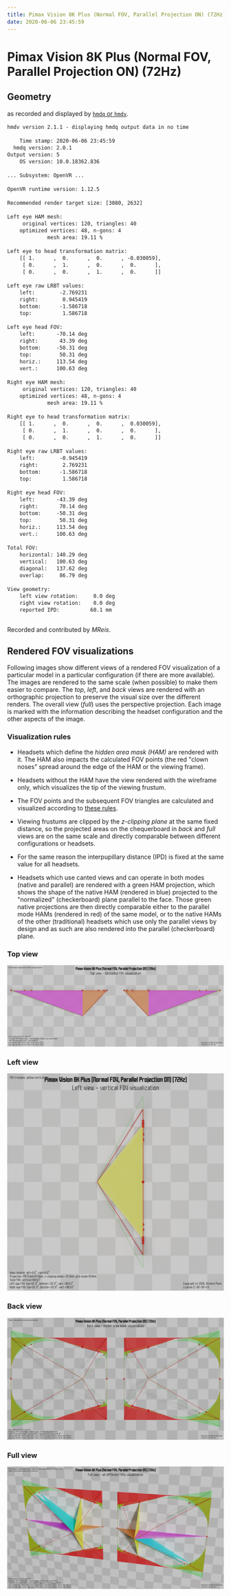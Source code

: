 ```yaml
---
title: Pimax Vision 8K Plus (Normal FOV, Parallel Projection ON) (72Hz)
date: 2020-06-06 23:45:59
---
```

# Pimax Vision 8K Plus (Normal FOV, Parallel Projection ON) (72Hz)

## Geometry

as recorded and displayed by [`hmdq` or `hmdv`](https://github.com/risa2000/hmdq).
```
hmdv version 2.1.1 - displaying hmdq output data in no time

    Time stamp: 2020-06-06 23:45:59
  hmdq version: 2.0.1
Output version: 5
    OS version: 10.0.18362.836

... Subsystem: OpenVR ...

OpenVR runtime version: 1.12.5

Recommended render target size: [3080, 2632]

Left eye HAM mesh:
     original vertices: 120, triangles: 40
    optimized vertices: 48, n-gons: 4
             mesh area: 19.11 %

Left eye to head transformation matrix:
    [[ 1.      ,  0.      ,  0.      , -0.030059],
     [ 0.      ,  1.      ,  0.      ,  0.      ],
     [ 0.      ,  0.      ,  1.      ,  0.      ]]

Left eye raw LRBT values:
    left:        -2.769231
    right:        0.945419
    bottom:      -1.586718
    top:          1.586718

Left eye head FOV:
    left:       -70.14 deg
    right:       43.39 deg
    bottom:     -50.31 deg
    top:         50.31 deg
    horiz.:     113.54 deg
    vert.:      100.63 deg

Right eye HAM mesh:
     original vertices: 120, triangles: 40
    optimized vertices: 48, n-gons: 4
             mesh area: 19.11 %

Right eye to head transformation matrix:
    [[ 1.      ,  0.      ,  0.      ,  0.030059],
     [ 0.      ,  1.      ,  0.      ,  0.      ],
     [ 0.      ,  0.      ,  1.      ,  0.      ]]

Right eye raw LRBT values:
    left:        -0.945419
    right:        2.769231
    bottom:      -1.586718
    top:          1.586718

Right eye head FOV:
    left:       -43.39 deg
    right:       70.14 deg
    bottom:     -50.31 deg
    top:         50.31 deg
    horiz.:     113.54 deg
    vert.:      100.63 deg

Total FOV:
    horizontal: 140.29 deg
    vertical:   100.63 deg
    diagonal:   137.62 deg
    overlap:     86.79 deg

View geometry:
    left view rotation:     0.0 deg
    right view rotation:    0.0 deg
    reported IPD:          60.1 mm


```
Recorded and contributed by _MReis_.

## Rendered FOV visualizations

Following images show different views of a rendered FOV visualization of a
particular model in a particular configuration (if there are more available).
The images are rendered to the same scale (when possible) to make them easier
to compare. The _top_, _left_, and _back_ views are rendered with an
orthographic projection to preserve the visual size over the different renders.
The overall view (_full_) uses the perspective projection. Each image is marked
with the information describing the headset configuration and the other aspects
of the image.

### Visualization rules

* Headsets which define the _hidden area mask (HAM)_ are rendered with it. The
  HAM also impacts the calculated FOV points (the red "clown noses" spread
  around the edge of the HAM or the viewing frame).

* Headsets without the HAM have the view rendered with the wireframe only, which
  visualizes the tip of the viewing frustum.

* The FOV points and the subsequent FOV triangles are calculated and visualized
  according to [these
  rules](https://risa2000.github.io/vrdocs/docs/hmd_fov_calculation).

* Viewing frustums are clipped by the _z-clipping plane_ at the same fixed
  distance, so the projected areas on the chequerboard in _back_ and _full_
  views are on the same scale and directly comparable between different
  configurations or headsets.

* For the same reason the interpupillary distance (IPD) is fixed at the same
  value for all headsets.

* Headsets which use canted views and can operate in both modes (native and
  parallel) are rendered with a green HAM projection, which shows the shape of
  the native HAM (rendered in blue) projected to the "normalized"
  (checkerboard) plane parallel to the face. Those green native projections are
  then directly comparable either to the parallel mode HAMs (rendered in red)
  of the same model, or to the native HAMs of the other (traditional) headsets
  which use only the parallel views by design and as such are also rendered
  into the parallel (checkerboard) plane.

### Top view
[![Pimax Vision 8K Plus (Normal FOV, Parallel Projection ON) (72Hz) - top view](../images/PimaxVision8KPlus_Normal_PP_72Hz_top.dmx.png)](../images/PimaxVision8KPlus_Normal_PP_72Hz_top.dmx.png)

### Left view
[![Pimax Vision 8K Plus (Normal FOV, Parallel Projection ON) (72Hz) - left view](../images/PimaxVision8KPlus_Normal_PP_72Hz_left.dmx.png)](../images/PimaxVision8KPlus_Normal_PP_72Hz_left.dmx.png)

### Back view
[![Pimax Vision 8K Plus (Normal FOV, Parallel Projection ON) (72Hz) - back view](../images/PimaxVision8KPlus_Normal_PP_72Hz_back.dmx.png)](../images/PimaxVision8KPlus_Normal_PP_72Hz_back.dmx.png)

### Full view
[![Pimax Vision 8K Plus (Normal FOV, Parallel Projection ON) (72Hz) - full view](../images/PimaxVision8KPlus_Normal_PP_72Hz_over.dmx.png)](../images/PimaxVision8KPlus_Normal_PP_72Hz_over.dmx.png)

